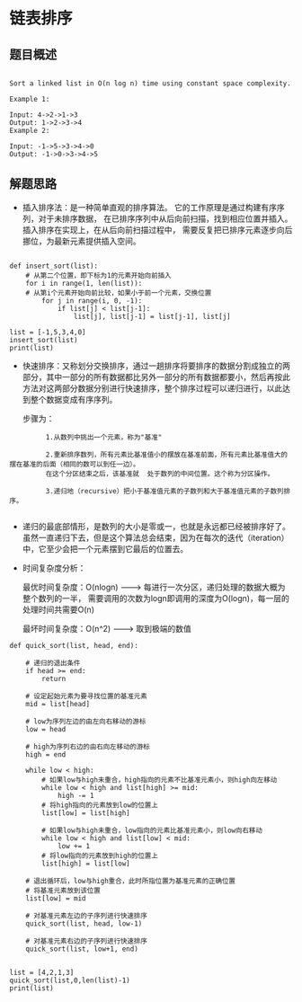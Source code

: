 # 链表排序
## 题目概述

```

Sort a linked list in O(n log n) time using constant space complexity.

Example 1:

Input: 4->2->1->3
Output: 1->2->3->4
Example 2:

Input: -1->5->3->4->0
Output: -1->0->3->4->5

```
## 解题思路
* 插入排序法：是一种简单直观的排序算法。
它的工作原理是通过构建有序序列，对于未排序数据，
在已排序序列中从后向前扫描，找到相应位置并插入。
插入排序在实现上，在从后向前扫描过程中，
需要反复把已排序元素逐步向后挪位，为最新元素提供插入空间。

```

def insert_sort(list):
    # 从第二个位置，即下标为1的元素开始向前插入
    for i in range(1, len(list)):
    # 从第i个元素开始向前比较，如果小于前一个元素，交换位置
        for j in range(i, 0, -1):
            if list[j] < list[j-1]:
                list[j], list[j-1] = list[j-1], list[j]

list = [-1,5,3,4,0]
insert_sort(list)
print(list)

```

* 快速排序：又称划分交换排序，通过一趟排序将要排序的数据分割成独立的两部分，其中一部分的所有数据都比另外一部分的所有数据都要小，然后再按此方法对这两部分数据分别进行快速排序，整个排序过程可以递归进行，以此达到整个数据变成有序序列。

   步骤为：
```
         1.从数列中挑出一个元素，称为"基准"

         2.重新排序数列，所有元素比基准值小的摆放在基准前面，所有元素比基准值大的摆在基准的后面（相同的数可以到任一边）。
         在这个分区结束之后，该基准就  处于数列的中间位置。这个称为分区操作。

         3.递归地（recursive）把小于基准值元素的子数列和大于基准值元素的子数列排序。
         
 ```

* 递归的最底部情形，是数列的大小是零或一，也就是永远都已经被排序好了。虽然一直递归下去，但是这个算法总会结束，因为在每次的迭代（iteration）中，它至少会把一个元素摆到它最后的位置去。

* 时间复杂度分析：

    最优时间复杂度：O(nlogn) ---> 每进行一次分区，递归处理的数据大概为整个数列的一半，
    需要调用的次数为logn即调用的深度为O(logn)，每一层的处理时间共需要O(n)

    最坏时间复杂度：O(n^2) ---> 取到极端的数值

```
def quick_sort(list, head, end):

    # 递归的退出条件
    if head >= end:
        return

    # 设定起始元素为要寻找位置的基准元素
    mid = list[head]

    # low为序列左边的由左向右移动的游标
    low = head

    # high为序列右边的由右向左移动的游标
    high = end

    while low < high:
        # 如果low与high未重合，high指向的元素不比基准元素小，则high向左移动
        while low < high and list[high] >= mid:
            high -= 1
        # 将high指向的元素放到low的位置上
        list[low] = list[high]

        # 如果low与high未重合，low指向的元素比基准元素小，则low向右移动
        while low < high and list[low] < mid:
            low += 1
        # 将low指向的元素放到high的位置上
        list[high] = list[low]

    # 退出循环后，low与high重合，此时所指位置为基准元素的正确位置
    # 将基准元素放到该位置
    list[low] = mid

    # 对基准元素左边的子序列进行快速排序
    quick_sort(list, head, low-1)

    # 对基准元素右边的子序列进行快速排序
    quick_sort(list, low+1, end)


list = [4,2,1,3]
quick_sort(list,0,len(list)-1)
print(list)

```
